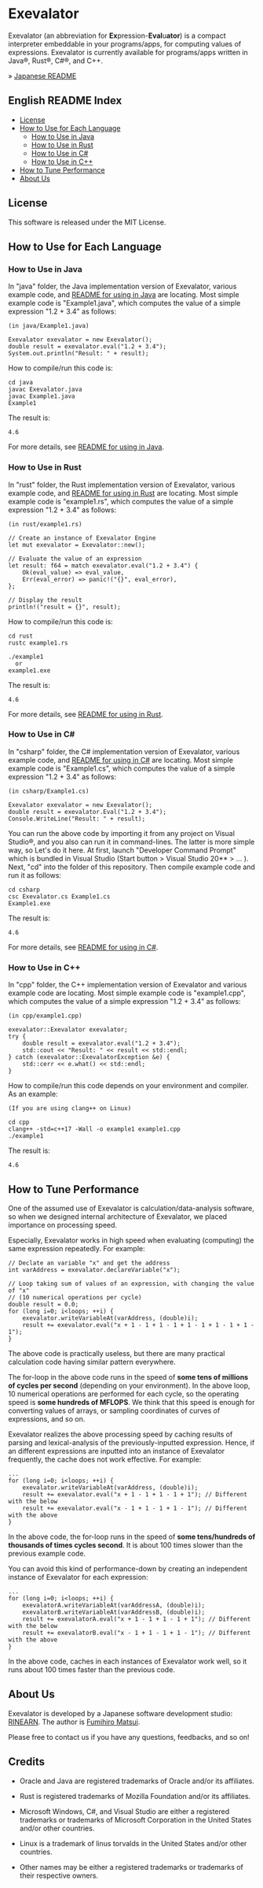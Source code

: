# Exevalator

Exevalator (an abbreviation for **Ex**pression-**Eval**u**ator**) is a compact interpreter embeddable in your programs/apps, for computing values of expressions.
Exevalator is currently available for programs/apps written in Java&reg;, Rust&reg;, C#&reg;, and C++.


&raquo; [Japanese README](./README_JAPANESE.md)


## English README Index
- <a href="#license">License</a>
- <a href="#how-to-use">How to Use for Each Language</a>
	- <a href="#how-to-use-java">How to Use in Java</a>
	- <a href="#how-to-use-rust">How to Use in Rust</a>
	- <a href="#how-to-use-csharp">How to Use in C#</a>
	- <a href="#how-to-use-cpp">How to Use in C++</a>
- <a href="#performance">How to Tune Performance</a>
- <a href="#about-us">About Us</a>


<a id="license"></a>
## License

This software is released under the MIT License.



<a id="how-to-use"></a>
## How to Use for Each Language

<a id="how-to-use-java"></a>
### How to Use in Java

In "java" folder, the Java implementation version of Exevalator, various example code, and [README for using in Java](./java/README.md) are locating. Most simple example code is "Example1.java", which computes the value of a simple expression "1.2 + 3.4" as follows:

	(in java/Example1.java)

	Exevalator exevalator = new Exevalator();
	double result = exevalator.eval("1.2 + 3.4");
	System.out.println("Result: " + result);

How to compile/run this code is:

	cd java
	javac Exevalator.java
	javac Example1.java
	Example1

The result is:

	4.6

For more details, see [README for using in Java](./java/README.md).


<a id="how-to-use-rust"></a>
### How to Use in Rust

In "rust" folder, the Rust implementation version of Exevalator, various example code, and [README for using in Rust](./rust/README.md) are locating. Most simple example code is "example1.rs", which computes the value of a simple expression "1.2 + 3.4" as follows:

	(in rust/example1.rs)

	// Create an instance of Exevalator Engine
	let mut exevalator = Exevalator::new();

	// Evaluate the value of an expression
	let result: f64 = match exevalator.eval("1.2 + 3.4") {
		Ok(eval_value) => eval_value,
		Err(eval_error) => panic!("{}", eval_error),
	};

	// Display the result
	println!("result = {}", result);

How to compile/run this code is:

	cd rust
	rustc example1.rs

	./example1
	  or
	example1.exe

The result is:

	4.6

For more details, see [README for using in Rust](./rust/README.md).


<a id="how-to-use-csharp"></a>
### How to Use in C#

In "csharp" folder, the C# implementation version of Exevalator, various example code, and [README for using in C#](./csharp/README.md) are locating. Most simple example code is "Example1.cs", which computes the value of a simple expression "1.2 + 3.4" as follows:

	(in csharp/Example1.cs)

	Exevalator exevalator = new Exevalator();
	double result = exevalator.Eval("1.2 + 3.4");
	Console.WriteLine("Result: " + result);

You can run the above code by importing it from any project on Visual Studio&reg;, and you also can run it in command-lines. The latter is more simple way, so Let's do it here. At first, launch "Developer Command Prompt" which is bundled in Visual Studio (Start button > Visual Studio 20** > ... ). Next, "cd" into the folder of this repository. Then compile example code and run it as follows:

	cd csharp
	csc Exevalator.cs Example1.cs
	Example1.exe

The result is:

	4.6

For more details, see [README for using in C#](./csharp/README.md).



<a id="how-to-use-cpp"></a>
### How to Use in C++

In "cpp" folder, the C++ implementation version of Exevalator and various example code are locating. Most simple example code is "example1.cpp", which computes the value of a simple expression "1.2 + 3.4" as follows:

	(in cpp/example1.cpp)

	exevalator::Exevalator exevalator;
	try {
		double result = exevalator.eval("1.2 + 3.4");
		std::cout << "Result: " << result << std::endl;
	} catch (exevalator::ExevalatorException &e) {
		std::cerr << e.what() << std::endl;
	}

How to compile/run this code depends on your environment and compiler. As an example:

	(If you are using clang++ on Linux)

	cd cpp
	clang++ -std=c++17 -Wall -o example1 example1.cpp
	./example1

The result is:

	4.6




<a id="performance"></a>
## How to Tune Performance

One of the assumed use of Exevalator is calculation/data-analysis software, so when we designed internal architecture of Exevalator, we placed importance on processing speed.

Especially, Exevalator works in high speed when evaluating (computing) the same expression repeatedly. For example:

	// Declate an variable "x" and get the address
	int varAddress = exevalator.declareVariable("x");

	// Loop taking sum of values of an expression, with changing the value of "x"
	// (10 numerical operations per cycle)
	double result = 0.0;
	for (long i=0; i<loops; ++i) {
		exevalator.writeVariableAt(varAddress, (double)i);
		result += exevalator.eval("x + 1 - 1 + 1 - 1 + 1 - 1 + 1 - 1 + 1 - 1");
	}

The above code is practically useless, but there are many practical calculation code having similar pattern everywhere.

The for-loop in the above code runs in the speed of **some tens of millions of cycles per second** (depending on your environment). In the above loop, 10 numerical operations are performed for each cycle, so the operating speed is **some hundreds of MFLOPS**. We think that this speed is enough for converting values of arrays, or sampling coordinates of curves of expressions, and so on.

Exevalator realizes the above processing speed by caching results of parsing and lexical-analysis of the previously-inputted expression. Hence, if an different expressions are inputted into an instance of Exevalator frequently, the cache does not work effective. For example:

	...
	for (long i=0; i<loops; ++i) {
		exevalator.writeVariableAt(varAddress, (double)i);
		result += exevalator.eval("x + 1 - 1 + 1 - 1 + 1"); // Different with the below
		result += exevalator.eval("x - 1 + 1 - 1 + 1 - 1"); // Different with the above
	}

In the above code, the for-loop runs in the speed of **some tens/hundreds of thousands of times cycles second**. It is about 100 times slower than the previous example code.

You can avoid this kind of performance-down by creating an independent instance of Exevalator for each expression:

	...
	for (long i=0; i<loops; ++i) {
		exevalatorA.writeVariableAt(varAddressA, (double)i);
		exevalatorB.writeVariableAt(varAddressB, (double)i);
		result += exevalatorA.eval("x + 1 - 1 + 1 - 1 + 1"); // Different with the below
		result += exevalatorB.eval("x - 1 + 1 - 1 + 1 - 1"); // Different with the above
	}

In the above code, caches in each instances of Exevalator work well, so it runs about 100 times faster than the previous code.



<a id="about-us"></a>
## About Us

Exevalator is developed by a Japanese software development studio: [RINEARN](https://www.rinearn.com/). The author is [Fumihiro Matsui](https://fumihiro-matsui.xnea.net/).

Please free to contact us if you have any questions, feedbacks, and so on!


<a id="credits"></a>
## Credits

- Oracle and Java are registered trademarks of Oracle and/or its affiliates. 

- Rust is registered trademarks of Mozilla Foundation and/or its affiliates. 

- Microsoft Windows, C#, and Visual Studio are either a registered trademarks or trademarks of Microsoft Corporation in the United States and/or other countries.

- Linux is a trademark of linus torvalds in the United States and/or other countries.

- Other names may be either a registered trademarks or trademarks of their respective owners. 



